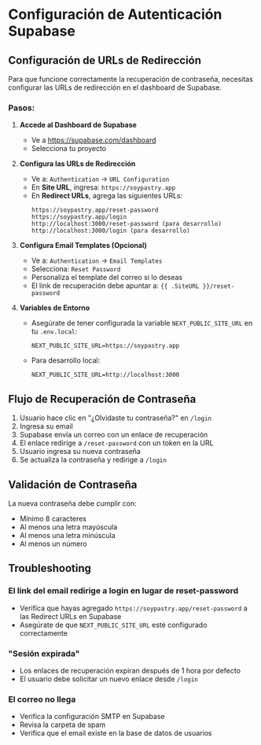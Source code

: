 # Configuración de Autenticación Supabase

## Configuración de URLs de Redirección

Para que funcione correctamente la recuperación de contraseña, necesitas configurar las URLs de redirección en el dashboard de Supabase.

### Pasos:

1. **Accede al Dashboard de Supabase**
   - Ve a https://supabase.com/dashboard
   - Selecciona tu proyecto

2. **Configura las URLs de Redirección**
   - Ve a: `Authentication` → `URL Configuration`
   - En **Site URL**, ingresa: `https://soypastry.app`
   - En **Redirect URLs**, agrega las siguientes URLs:
     ```
     https://soypastry.app/reset-password
     https://soypastry.app/login
     http://localhost:3000/reset-password (para desarrollo)
     http://localhost:3000/login (para desarrollo)
     ```

3. **Configura Email Templates (Opcional)**
   - Ve a: `Authentication` → `Email Templates`
   - Selecciona: `Reset Password`
   - Personaliza el template del correo si lo deseas
   - El link de recuperación debe apuntar a: `{{ .SiteURL }}/reset-password`

4. **Variables de Entorno**
   - Asegúrate de tener configurada la variable `NEXT_PUBLIC_SITE_URL` en tu `.env.local`:
     ```
     NEXT_PUBLIC_SITE_URL=https://soypastry.app
     ```
   - Para desarrollo local:
     ```
     NEXT_PUBLIC_SITE_URL=http://localhost:3000
     ```

## Flujo de Recuperación de Contraseña

1. Usuario hace clic en "¿Olvidaste tu contraseña?" en `/login`
2. Ingresa su email
3. Supabase envía un correo con un enlace de recuperación
4. El enlace redirige a `/reset-password` con un token en la URL
5. Usuario ingresa su nueva contraseña
6. Se actualiza la contraseña y redirige a `/login`

## Validación de Contraseña

La nueva contraseña debe cumplir con:
- Mínimo 8 caracteres
- Al menos una letra mayúscula
- Al menos una letra minúscula
- Al menos un número

## Troubleshooting

### El link del email redirige a login en lugar de reset-password
- Verifica que hayas agregado `https://soypastry.app/reset-password` a las Redirect URLs en Supabase
- Asegúrate de que `NEXT_PUBLIC_SITE_URL` esté configurado correctamente

### "Sesión expirada"
- Los enlaces de recuperación expiran después de 1 hora por defecto
- El usuario debe solicitar un nuevo enlace desde `/login`

### El correo no llega
- Verifica la configuración SMTP en Supabase
- Revisa la carpeta de spam
- Verifica que el email existe en la base de datos de usuarios
